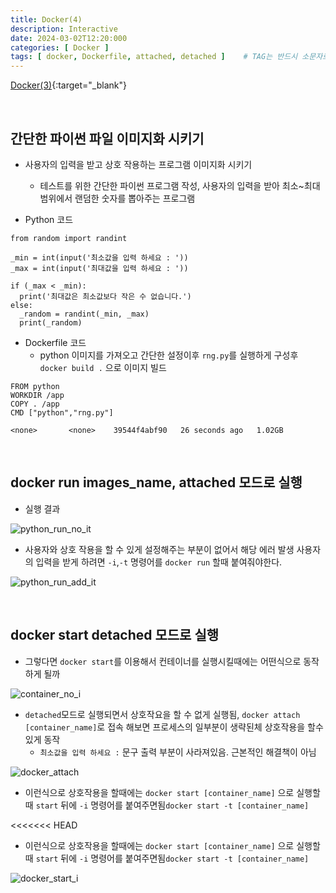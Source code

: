```yaml
---
title: Docker(4)
description: Interactive
date: 2024-03-02T12:20:000
categories: [ Docker ]
tags: [ docker, Dockerfile, attached, detached ]    # TAG는 반드시 소문자로 이루어져야함!
---
```


[Docker(3)](https://angrypig123.github.io/posts/docker(3)/){:target="\_blank"}


<br>

<h2> 간단한 파이썬 파일 이미지화 시키기 </h2>

- 사용자의 입력을 받고 상호 작용하는 프로그램 이미지화 시키기
  - 테스트를 위한 간단한 파이썬 프로그램 작성, 사용자의 입력을 받아 최소~최대 범위에서 랜덤한 숫자를 뽑아주는 프로그램


- Python 코드

```text
from random import randint

_min = int(input('최소값을 입력 하세요 : '))
_max = int(input('최대값을 입력 하세요 : '))

if (_max < _min):
  print('최대값은 최소값보다 작은 수 없습니다.')
else:
  _random = randint(_min, _max)
  print(_random)

```

- Dockerfile 코드
  - python 이미지를 가져오고 간단한 설정이후 ```rng.py```를 실행하게 구성후 ```docker build .``` 으로 이미지 빌드


```docker
FROM python
WORKDIR /app
COPY . /app
CMD ["python","rng.py"]
```


```text
<none>       <none>    39544f4abf90   26 seconds ago   1.02GB
```

<br>


<h2> docker run images_name, attached 모드로 실행 </h2>

- 실행 결과

![python_run_no_it](https://github.com/AngryPig123/AngryPig123.github.io/assets/86225268/482652af-c94c-4cc0-96a6-39d2bb9128a0)

- 사용자와 상호 작용을 할 수 있게 설정해주는 부분이 없어서 해당 에러 발생 사용자의 입력을 받게 하려면 ```-i```,```-t``` 명령어를 ```docker run``` 할때 붙여줘야한다.

![python_run_add_it](https://github.com/AngryPig123/AngryPig123.github.io/assets/86225268/ee31b2c1-feac-40a6-bd8a-43e7b8b3a3b1)

<br>

<h2> docker start detached 모드로 실행 </h2>

- 그렇다면 ```docker start```를 이용해서 컨테이너를 실행시킬때에는 어떤식으로 동작하게 될까


![container_no_i](https://github.com/AngryPig123/AngryPig123.github.io/assets/86225268/9eaf3e3f-1675-486d-bf0e-1799fa198cca)


- ```detached```모드로 실행되면서 상호작요을 할 수 없게 실행됨, ```docker attach [container_name]```로 접속 해보면 프로세스의 일부분이 생략된체 상호작용을 할수 있게 동작
  - ```최소값을 입력 하세요 :``` 문구 출력 부분이 사라져있음. 근본적인 해결책이 아님


![docker_attach](https://github.com/AngryPig123/AngryPig123.github.io/assets/86225268/34964347-1959-49e6-b7f4-a1c07f53b569)

- 이런식으로 상호작용을 할때에는 ```docker start [container_name]``` 으로 실행할때 ```start```  뒤에 ```-i``` 명령어를
  붙여주면됨```docker start -t [container_name]```

<<<<<<< HEAD
- 이런식으로 상호작용을 할때에는 ```docker start [container_name]``` 으로 실행할때 ```start```  뒤에 ```-i``` 명령어를 붙여주면됨```docker start -t [container_name]```


![docker_start_i](https://github.com/AngryPig123/AngryPig123.github.io/assets/86225268/ab6ec39e-e6d1-4359-be52-d5f5662a6f13)
